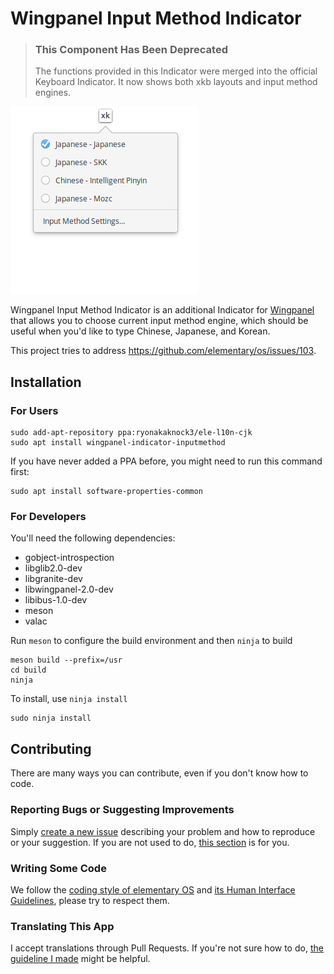 # Wingpanel Input Method Indicator

> ### This Component Has Been Deprecated
> The functions provided in this Indicator were merged into the official Keyboard Indicator. It now shows both xkb layouts and input method engines.

![Screenshot](data/screenshot.png?raw=true)

Wingpanel Input Method Indicator is an additional Indicator for [Wingpanel](https://github.com/elementary/wingpanel) that allows you to choose current input method engine, which should be useful when you'd like to type Chinese, Japanese, and Korean.

This project tries to address https://github.com/elementary/os/issues/103.

## Installation

### For Users

    sudo add-apt-repository ppa:ryonakaknock3/ele-l10n-cjk
    sudo apt install wingpanel-indicator-inputmethod

If you have never added a PPA before, you might need to run this command first: 

    sudo apt install software-properties-common

### For Developers

You'll need the following dependencies:

* gobject-introspection
* libglib2.0-dev
* libgranite-dev
* libwingpanel-2.0-dev
* libibus-1.0-dev
* meson
* valac

Run `meson` to configure the build environment and then `ninja` to build

    meson build --prefix=/usr
    cd build
    ninja

To install, use `ninja install`

    sudo ninja install

## Contributing

There are many ways you can contribute, even if you don't know how to code.

### Reporting Bugs or Suggesting Improvements

Simply [create a new issue](https://github.com/ele-l10n-cjk/wingpanel-indicator-inputmethod/issues/new) describing your problem and how to reproduce or your suggestion. If you are not used to do, [this section](https://elementary.io/docs/code/reference#reporting-bugs) is for you.

### Writing Some Code

We follow the [coding style of elementary OS](https://elementary.io/docs/code/reference#code-style) and [its Human Interface Guidelines](https://elementary.io/docs/human-interface-guidelines#human-interface-guidelines), please try to respect them.

### Translating This App

I accept translations through Pull Requests. If you're not sure how to do, [the guideline I made](po/README.md) might be helpful.
